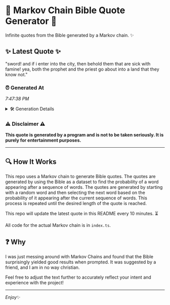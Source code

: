 # 📖 Markov Chain Bible Quote Generator 📖

Infinite quotes from the Bible generated by a Markov chain. ✨

## ✨ Latest Quote ✨
"sword! and if i enter into the city, then behold them that are sick with famine! yea, both the prophet and the priest go about into a land that they know not."

### ⏰ Generated At
*7:47:38 PM*

<details>
    <summary>🛠️ Generation Details</summary>
    <p>
        <strong>🌱 Seed:</strong> sword!<br>
        <strong>🔄 Iterations:</strong> 31<br>
        <strong>📜 Context History:</strong><br>[ sword! ]: and<br>[ sword!, and ]: if<br>[ sword!, and, if ]: i<br>[ sword!, and, if, i ]: enter<br>[ sword!, and, if, i, enter ]: into<br>[ sword!, and, if, i, enter, into ]: the<br>[ and, if, i, enter, into, the ]: city,<br>[ if, i, enter, into, the, city, ]: then<br>[ i, enter, into, the, city,, then ]: behold<br>[ enter, into, the, city,, then, behold ]: them<br>[ into, the, city,, then, behold, them ]: that<br>[ the, city,, then, behold, them, that ]: are<br>[ city,, then, behold, them, that, are ]: sick<br>[ then, behold, them, that, are, sick ]: with<br>[ behold, them, that, are, sick, with ]: famine!<br>[ them, that, are, sick, with, famine! ]: yea,<br>[ that, are, sick, with, famine!, yea, ]: both<br>[ are, sick, with, famine!, yea,, both ]: the<br>[ sick, with, famine!, yea,, both, the ]: prophet<br>[ with, famine!, yea,, both, the, prophet ]: and<br>[ famine!, yea,, both, the, prophet, and ]: the<br>[ yea,, both, the, prophet, and, the ]: priest<br>[ both, the, prophet, and, the, priest ]: go<br>[ the, prophet, and, the, priest, go ]: about<br>[ prophet, and, the, priest, go, about ]: into<br>[ and, the, priest, go, about, into ]: a<br>[ the, priest, go, about, into, a ]: land<br>[ priest, go, about, into, a, land ]: that<br>[ go, about, into, a, land, that ]: they<br>[ about, into, a, land, that, they ]: know<br>[ into, a, land, that, they, know ]: not.<br>
    </p>
</details>

### ⚠️ Disclaimer ⚠️
**This quote is generated by a program and is not to be taken seriously. It is purely for entertainment purposes.**

---

## 🔍 How It Works

This repo uses a Markov chain to generate Bible quotes. The quotes are generated by using the Bible as a dataset to find the probability of a word appearing after a sequence of words. The quotes are generated by starting with a random word and then selecting the next word based on the probability of it appearing after the current sequence of words. This process is repeated until the desired length of the quote is reached.

This repo will update the latest quote in this README every 10 minutes. ⏳

All code for the actual Markov chain is in `index.ts`.

## ❓ Why

I was just messing around with Markov Chains and found that the Bible surprisingly yielded good results when prompted. 
It was suggested by a friend, and I am in no way christian.

Feel free to adjust the text further to accurately reflect your intent and experience with the project!

---

*Enjoy*✨
